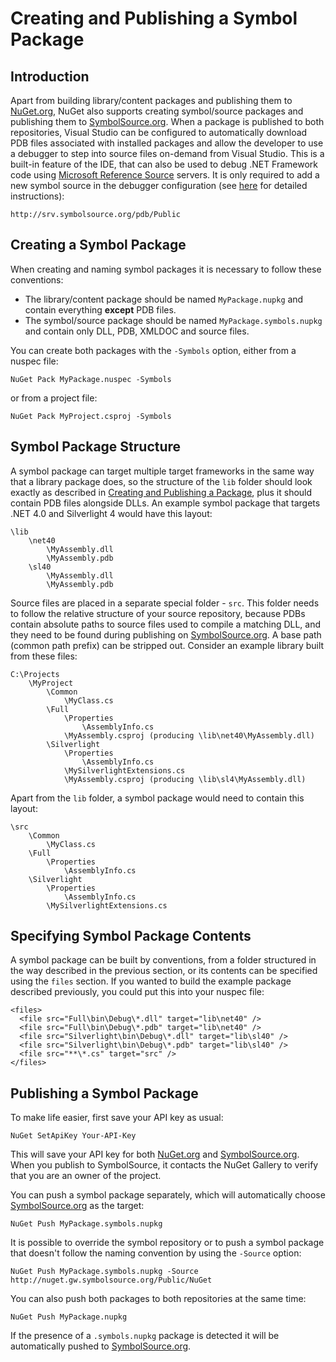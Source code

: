 ﻿# Creating and Publishing a Symbol Package

## Introduction

Apart from building library/content packages and publishing them to [NuGet.org](http://nuget.org),
NuGet also supports creating symbol/source packages and publishing them to [SymbolSource.org](http://symbolsource.org).
When a package is published to both repositories, Visual Studio can be configured to automatically download 
PDB files associated with installed packages and allow the developer to use a debugger to step into source 
files on-demand from Visual Studio. This is a built-in feature of the IDE, that can also be used to debug 
.NET Framework code using [Microsoft Reference Source](http://referencesource.microsoft.com/) servers.
It is only required to add a new symbol source in the debugger configuration (see [here](http://www.symbolsource.org/Public/Home/VisualStudio) for detailed instructions):

	http://srv.symbolsource.org/pdb/Public

## Creating a Symbol Package

When creating and naming symbol packages it is necessary to follow these conventions:

* The library/content package should be named `MyPackage.nupkg` and contain everything **except** PDB files.
* The symbol/source package should be named `MyPackage.symbols.nupkg` and contain only DLL, PDB, XMLDOC and 
source files.

You can create both packages with the `-Symbols` option, either from a nuspec file:

	NuGet Pack MyPackage.nuspec -Symbols

or from a project file:

	NuGet Pack MyProject.csproj -Symbols

## Symbol Package Structure

A symbol package can target multiple target frameworks in the same way that a library package does, so the 
structure of the `lib` folder should look exactly as described in [Creating and Publishing a Package](~/Create/Creating-and-Publishing-a-Package),
plus it should contain PDB files alongside DLLs. An example symbol package that targets .NET 4.0 and Silverlight 
4 would have this layout:
	
	\lib
		\net40
			\MyAssembly.dll
			\MyAssembly.pdb
		\sl40
			\MyAssembly.dll
			\MyAssembly.pdb

Source files are placed in a separate special folder - `src`. This folder needs to follow the relative structure 
of your source repository, because PDBs contain absolute paths to source files used to compile a matching DLL, and 
they need to be found during publishing on [SymbolSource.org](http://symbolsource.org). A base path (common path 
prefix) can be stripped out. Consider an example library built from these files:

	C:\Projects
		\MyProject
			\Common
				\MyClass.cs
			\Full
				\Properties
					\AssemblyInfo.cs
				\MyAssembly.csproj (producing \lib\net40\MyAssembly.dll)
			\Silverlight
				\Properties
					\AssemblyInfo.cs
				\MySilverlightExtensions.cs
				\MyAssembly.csproj (producing \lib\sl4\MyAssembly.dll)

Apart from the `lib` folder, a symbol package would need to contain this layout:

	\src
		\Common
			\MyClass.cs
		\Full
			\Properties
				\AssemblyInfo.cs
		\Silverlight
			\Properties
				\AssemblyInfo.cs
			\MySilverlightExtensions.cs

## Specifying Symbol Package Contents

A symbol package can be built by conventions, from a folder structured in the way described in the previous section,
or its contents can be specified using the `files` section. If you wanted to build the example package described previously,
you could put this into your nuspec file:

    <files>
      <file src="Full\bin\Debug\*.dll" target="lib\net40" /> 
	  <file src="Full\bin\Debug\*.pdb" target="lib\net40" /> 
      <file src="Silverlight\bin\Debug\*.dll" target="lib\sl40" /> 
	  <file src="Silverlight\bin\Debug\*.pdb" target="lib\sl40" /> 
      <file src="**\*.cs" target="src" />
    </files>

## Publishing a Symbol Package

To make life easier, first save your API key as usual:

    NuGet SetApiKey Your-API-Key

This will save your API key for both [NuGet.org](http://nuget.org) and [SymbolSource.org](http://symbolsource.org). 
When you publish to SymbolSource, it contacts the NuGet Gallery to verify that you are an owner of the project.

You can push a symbol package separately, which will automatically choose [SymbolSource.org](http://symbolsource.org) as the target:

 	NuGet Push MyPackage.symbols.nupkg

It is possible to override the symbol repository or to push a symbol package that doesn't follow the naming convention 
by using the `-Source` option:

 	NuGet Push MyPackage.symbols.nupkg -Source http://nuget.gw.symbolsource.org/Public/NuGet

You can also push both packages to both repositories at the same time:

 	NuGet Push MyPackage.nupkg

If the presence of a `.symbols.nupkg` package is detected it will be automatically pushed to [SymbolSource.org](http://symbolsource.org).


